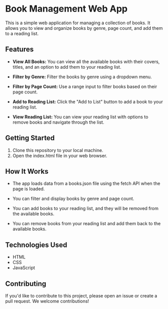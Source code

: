 # Book Management Web App
This is a simple web application for managing a collection of books. It allows you to view and organize books by genre, page count, and add them to a reading list.

## Features
 - **View All Books:** You can view all the available books with their covers, titles, and an option to add them to your reading list.

- **Filter by Genre:** Filter the books by genre using a dropdown menu.

- **Filter by Page Count:** Use a range input to filter books based on their page count.

- **Add to Reading List:** Click the "Add to List" button to add a book to your reading list.

- **View Reading List:** You can view your reading list with options to remove books and navigate through the list.

## Getting Started
1. Clone this repository to your local machine.
2. Open the index.html file in your web browser.
## How It Works
- The app loads data from a books.json file using the fetch API when the page is loaded.

- You can filter and display books by genre and page count.

- You can add books to your reading list, and they will be removed from the available books.

- You can remove books from your reading list and add them back to the available books.

## Technologies Used
- HTML
- CSS
- JavaScript
## Contributing
If you'd like to contribute to this project, please open an issue or create a pull request. We welcome contributions!
